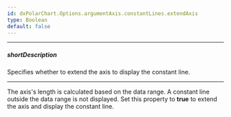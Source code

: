 ```yaml
---
id: dxPolarChart.Options.argumentAxis.constantLines.extendAxis
type: Boolean
default: false
---
```

---
##### shortDescription
Specifies whether to extend the axis to display the constant line.

---
The axis's length is calculated based on the data range. A constant line outside the data range is not displayed. Set this property to **true** to extend the axis and display the constant line.